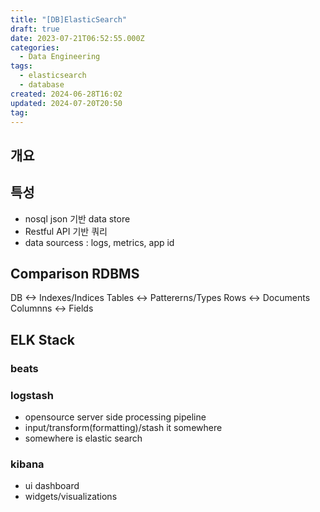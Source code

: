 ```yaml
---
title: "[DB]ElasticSearch"
draft: true
date: 2023-07-21T06:52:55.000Z
categories:
  - Data Engineering
tags:
  - elasticsearch
  - database
created: 2024-06-28T16:02
updated: 2024-07-20T20:50
tag: 
---
```


## 개요

## 특성

- nosql json 기반 data store
- Restful API 기반 쿼리
- data sourcess : logs, metrics, app id

## Comparison RDBMS

DB <-> Indexes/Indices
Tables <-> Pattererns/Types
Rows <-> Documents
Columnns <-> Fields

## ELK Stack

### beats

### logstash

- opensource server side processing pipeline
- input/transform(formatting)/stash it somewhere
- somewhere is elastic search

### kibana

- ui dashboard
- widgets/visualizations
